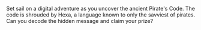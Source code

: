 Set sail on a digital adventure as you uncover the ancient Pirate's Code. The code is shrouded by Hexa, a language known to only the savviest of pirates. Can you decode the hidden message and claim your prize?
